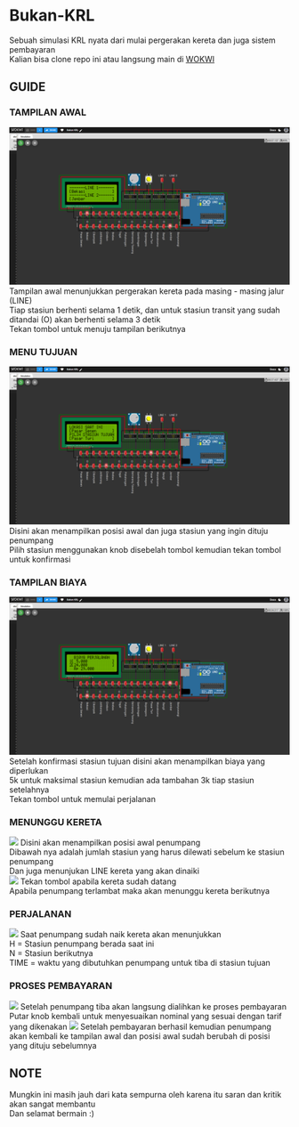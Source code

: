 # Bukan-KRL
Sebuah simulasi KRL nyata dari mulai pergerakan kereta dan juga sistem pembayaran
<br>
Kalian bisa clone repo ini atau langsung main di <a href="https://wokwi.com/projects/437277565225420801">WOKWI</a>

## GUIDE
### TAMPILAN AWAL
<img src="img/Tampilan Awal.png"/>
Tampilan awal menunjukkan pergerakan kereta pada masing - masing jalur (LINE)
<br>
Tiap stasiun berhenti selama 1 detik, dan untuk stasiun transit yang sudah ditandai (O) akan berhenti selama 3 detik
<br>
Tekan tombol untuk menuju tampilan berikutnya

### MENU TUJUAN
<img src="img/Menu Tujuan.png"/>
Disini akan menampilkan posisi awal dan juga stasiun yang ingin dituju penumpang
<br>
Pilih stasiun menggunakan knob disebelah tombol kemudian tekan tombol untuk konfirmasi

### TAMPILAN BIAYA
<img src="img/Tampilan Biaya.png"/>
Setelah konfirmasi stasiun tujuan disini akan menampilkan biaya yang diperlukan
<br>
5k untuk maksimal stasiun kemudian ada tambahan 3k tiap stasiun setelahnya
<br>
Tekan tombol untuk memulai perjalanan

### MENUNGGU KERETA
<img src="Tampilan Tunggu.png" />
Disini akan menampilkan posisi awal penumpang
<br>
Dibawah nya adalah jumlah stasiun yang harus dilewati sebelum ke stasiun penumpang
<br>
Dan juga menunjukan LINE kereta yang akan dinaiki
<br>
<img src="Tampilan Berangkat.png" />
Tekan tombol apabila kereta sudah datang
<br>
Apabila penumpang terlambat maka akan menunggu kereta berikutnya

### PERJALANAN
<img src="Tampilan Perjalanan.png" />
Saat penumpang sudah naik kereta akan menunjukkan
<br>
H = Stasiun penumpang berada saat ini
<br>
N = Stasiun berikutnya
<br>
TIME = waktu yang dibutuhkan penumpang untuk tiba di stasiun tujuan

### PROSES PEMBAYARAN
<img src="Proses Bayar.png" />
Setelah penumpang tiba akan langsung dialihkan ke proses pembayaran
<br>
Putar knob kembali untuk menyesuaikan nominal yang sesuai dengan tarif yang dikenakan
<img src="Pembayaran Berhasil.png" />
Setelah pembayaran berhasil kemudian penumpang akan kembali ke tampilan awal dan posisi awal sudah berubah di posisi yang dituju sebelumnya

## NOTE
Mungkin ini masih jauh dari kata sempurna oleh karena itu saran dan kritik akan sangat membantu
<br>
Dan selamat bermain :)
